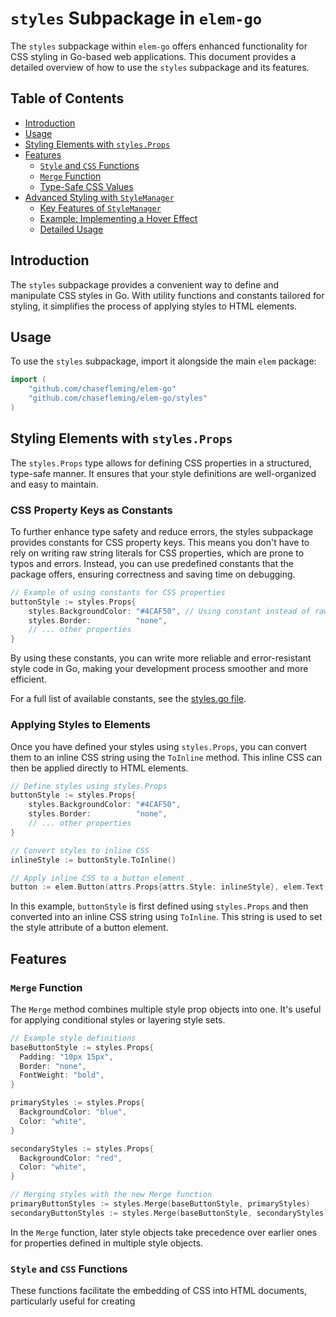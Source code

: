 # `styles` Subpackage in `elem-go`

The `styles` subpackage within `elem-go` offers enhanced functionality for CSS styling in Go-based web applications. This document provides a detailed overview of how to use the `styles` subpackage and its features.

## Table of Contents

- [Introduction](#introduction)
- [Usage](#usage)
- [Styling Elements with `styles.Props`](#styling-elements-with-stylesprops)
- [Features](#features)
    - [`Style` and `CSS` Functions](#style-and-css-functions)
    - [`Merge` Function](#merge-function)
    - [Type-Safe CSS Values](#type-safe-css-values)
- [Advanced Styling with `StyleManager`](#advanced-styling-with-stylemanager)
    - [Key Features of `StyleManager`](#key-features-of-stylemanager)
    - [Example: Implementing a Hover Effect](#example-implementing-a-hover-effect)
    - [Detailed Usage](stylemanager/README.md)

## Introduction

The `styles` subpackage provides a convenient way to define and manipulate CSS styles in Go. With utility functions and constants tailored for styling, it simplifies the process of applying styles to HTML elements.

## Usage

To use the `styles` subpackage, import it alongside the main `elem` package:

```go
import (
    "github.com/chasefleming/elem-go"
    "github.com/chasefleming/elem-go/styles"
)
```

## Styling Elements with `styles.Props`

The `styles.Props` type allows for defining CSS properties in a structured, type-safe manner. It ensures that your style definitions are well-organized and easy to maintain.

### CSS Property Keys as Constants

To further enhance type safety and reduce errors, the styles subpackage provides constants for CSS property keys. This means you don't have to rely on writing raw string literals for CSS properties, which are prone to typos and errors. Instead, you can use predefined constants that the package offers, ensuring correctness and saving time on debugging.

```go
// Example of using constants for CSS properties
buttonStyle := styles.Props{
    styles.BackgroundColor: "#4CAF50", // Using constant instead of raw string
    styles.Border:          "none",
    // ... other properties
}
```

By using these constants, you can write more reliable and error-resistant style code in Go, making your development process smoother and more efficient.

For a full list of available constants, see the [styles.go file](styles.go).

### Applying Styles to Elements

Once you have defined your styles using `styles.Props`, you can convert them to an inline CSS string using the `ToInline` method. This inline CSS can then be applied directly to HTML elements.

```go
// Define styles using styles.Props
buttonStyle := styles.Props{
    styles.BackgroundColor: "#4CAF50",
    styles.Border:          "none",
    // ... other properties
}

// Convert styles to inline CSS
inlineStyle := buttonStyle.ToInline()

// Apply inline CSS to a button element
button := elem.Button(attrs.Props{attrs.Style: inlineStyle}, elem.Text("Click Me"))
```

In this example, `buttonStyle` is first defined using `styles.Props` and then converted into an inline CSS string using `ToInline`. This string is used to set the style attribute of a button element.

## Features

### `Merge` Function

The `Merge` method combines multiple style prop objects into one. It's useful for applying conditional styles or layering style sets.

```go
// Example style definitions
baseButtonStyle := styles.Props{
  Padding: "10px 15px",
  Border: "none",
  FontWeight: "bold",
}

primaryStyles := styles.Props{
  BackgroundColor: "blue",
  Color: "white",
}

secondaryStyles := styles.Props{
  BackgroundColor: "red",
  Color: "white",
}

// Merging styles with the new Merge function
primaryButtonStyles := styles.Merge(baseButtonStyle, primaryStyles)
secondaryButtonStyles := styles.Merge(baseButtonStyle, secondaryStyles)
```

In the `Merge` function, later style objects take precedence over earlier ones for properties defined in multiple style objects.

### `Style` and `CSS` Functions

These functions facilitate the embedding of CSS into HTML documents, particularly useful for creating <style> tags and including raw CSS.

```go
// CSS content
cssContent := `/* ... */`

// Creating a <style> tag
styleTag := elem.Style(nil, elem.CSS(cssContent))

// Incorporating the <style> tag in an HTML document
document := elem.Html(nil, elem.Head(nil, styleTag), /* ... */)
```

### Type-Safe CSS Values

This suite of functions provides a type-safe approach to defining CSS values, ensuring that only valid CSS values are used.

#### Length and Size Functions

##### `Em(value float64) string` and `Rem(value float64) string`

These functions return a string representation of the given value with the "em" and "rem" units, respectively.

```go
emValue := styles.Em(2.5) // Returns "2.5em"
remValue := styles.Rem(1.5) // Returns "1.5rem"
```

##### `Pixels(value int) string`

This function returns a string representation of the given value with the "px" unit.

```go
pxValue := styles.Pixels(10) // Returns "10px"
```

##### `Percent(value int) string`

This function returns a string representation of the given value with the "%" unit.

```go
percentValue := styles.Percent(50) // Returns "50%"
```

#### Viewport Functions

##### `ViewportHeight(value int) string` and `ViewportWidth(value int) string`

These functions return a string representation of the given value with the "vh" and "vw" units, respectively.

```go
vhValue := styles.ViewportHeight(50) // Returns "50vh"
vwValue := styles.ViewportWidth(25) // Returns "25vw"
```

##### `ViewportMin(value int) string` and `ViewportMax(value int) string`

These functions return a string representation of the given value with the "vmin" and "vmax" units, respectively.

```go
vminValue := styles.ViewportMin(10) // Returns "10vmin"
vmaxValue := styles.ViewportMax(20) // Returns "20vmax"
```

#### Color Functions

##### `RGB(r, g, b int) string`

This function returns a string representation of the given RGB color.

```go
rgbColor := styles.RGB(255, 0, 0) // Returns "rgb(255, 0, 0)"
```

##### `RGBA(r, g, b int, a float64) string`

This function returns a string representation of the given RGBA color.

```go
rgbaColor := styles.RGBA(255, 0, 0, 0.5) // Returns "rgba(255, 0, 0, 0.5)"
```

##### `HSL(h, s, l int) string`

This function returns a string representation of the given HSL color.

```go
hslColor := styles.HSL(120, 100, 50) // Returns "hsl(120, 100%, 50%)"
```

##### `HSLA(h, s, l int, a float64) string`

This function returns a string representation of the given HSLA color.

```go
hslaColor := styles.HSLA(120, 100, 50, 0.5) // Returns "hsla(120, 100%, 50%, 0.5)"
```

#### Time Duration Functions

##### `Seconds(value float64) string`

This function returns a string representation of the given time duration in seconds.

```go
secondsValue := styles.Seconds(2.5) // Returns "2.5s"
```

##### `Milliseconds(value int) string`

This function returns a string representation of the given time duration in milliseconds.

```go
millisecondsValue := styles.Milliseconds(500) // Returns "500ms"
```

#### Other Functions

##### `Int(value int) string`

This function returns a string representation of the given integer value.

```go
intValue := styles.Int(100) // Returns "100"
```

##### `Float(value float64) string`

This function returns a string representation of the given float value.

```go
floatValue := styles.Float(3.14) // Returns "3.14"
```

##### `URL(url string) string`

This function returns a string representation as a formatted CSS URL.

```go
urlValue := styles.URL("https://example.com/image.jpg") // Returns "url('https://example.com/image.jpg')"
```

##### `Var(name string) string`

This function returns a string representation as a CSS variable.

```go
varValue := styles.Var("primary-color") // Returns "var(--primary-color)"
```

## Advanced Styling with `StyleManager`

`StyleManager`, a component of the `styles` package, extends the capability of Go-based web application development by introducing a structured and type-safe approach to managing CSS styles. This integration supports dynamic styling features like pseudo-classes, animations, and responsive design through a Go-centric API, providing a novel way to apply CSS with the added benefits of Go's type system.

### Key Features of `StyleManager`

- **Pseudo-Classes & Animations**: Enables the application of CSS pseudo-classes and keyframe animations to elements for interactive and dynamic styling, leveraging Go's type safety for style definitions.
- **Media Queries**: Supports defining responsive styles that adapt to various screen sizes and orientations, crafted within Go's type-safe environment to enhance web application usability across devices.
- **Automatic Class Name Generation & Style Deduplication**: Improves stylesheet efficiency by automatically generating unique class names for styles and deduplicating CSS rules, all within a type-safe framework.

### Example: Implementing a Hover Effect

The following example showcases how to leverage `StyleManager` to add a hover effect to a button, illustrating the application of dynamic styles within a type-safe context:

```go
// Initialize StyleManager
styleMgr := styles.NewStyleManager()

// Define styles with a hover effect, utilizing Go's type safety
buttonClass := styleMgr.AddCompositeStyle(styles.CompositeStyle{
    Default: styles.Props{
        styles.BackgroundColor: "green",
        styles.Color:           "white",
        styles.Padding:         "10px 20px",
        styles.Border:          "none",
        styles.Cursor:          "pointer",
    },
    PseudoClasses: map[string]styles.Props{
        styles.PseudoHover: {
            styles.BackgroundColor: "darkgreen",
        },
    },
})

// Create a button and apply the generated class name
button := elem.Button(
    attrs.Props{attrs.Class: buttonClass},
    elem.Text("Hover Over Me"),
)

// Use RenderWithOptions to apply the style definitions effectively
htmlOutput := button.RenderWithOptions(elem.RenderOptions{StyleManager: styleMgr})
```

This example demonstrates the use of `StyleManager` for defining and applying a set of styles that include a dynamic hover effect, all within a type-safe framework. Utilizing `RenderWithOptions` is crucial for integrating the styles managed by `StyleManager` into the HTML output.

### Detailed Usage

For a comprehensive guide on using `StyleManager` and its advanced features, refer to the [`StyleManager` documentation](STYLEMANAGER.md).
